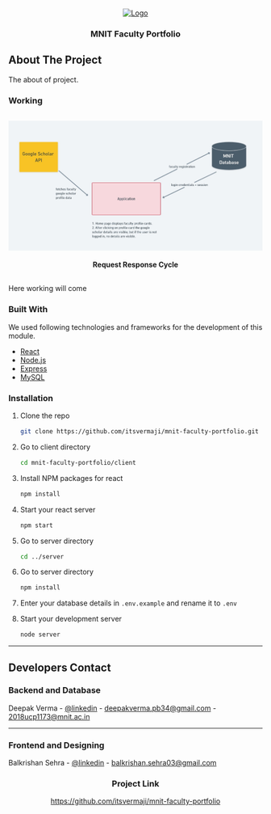 <!-- PROJECT LOGO -->
<br />
<p align="center">
  <a href="https://mnit.ac.in/">
    <img src="https://upload.wikimedia.org/wikipedia/en/b/b7/Mnit_logo.png" alt="Logo" width="80" height="80">
  </a>

  <h3 align="center">MNIT Faculty Portfolio</h3>

</p>

<!-- ABOUT THE PROJECT -->

## About The Project

The about of project.

### Working

<p align="center">
    <img style="display: flex; margin-top:30px;" src="https://raw.githubusercontent.com/itsvermaji/mnit-faculty-portfolio/master/server/src/public/flow_chart.jpeg" alt="Flow-Chart" width="800" >
    <h4 align="center">Request Response Cycle</h4>

<p  style="margin-top: 30px;">
   Here working will come
</p>
   
</p>

### Built With

We used following technologies and frameworks for the development of this module.

- [React](https://reactjs.org/)
- [Node.js](https://nodejs.org/en/)
- [Express](https://expressjs.com/)
- [MySQL](https://www.mysql.com/)

### Installation

1. Clone the repo
   ```sh
   git clone https://github.com/itsvermaji/mnit-faculty-portfolio.git
   ```
2. Go to client directory
   ```sh
   cd mnit-faculty-portfolio/client
   ```
3. Install NPM packages for react
   ```sh
   npm install
   ```
4. Start your react server

   ```sh
   npm start
   ```

5. Go to server directory
   ```sh
   cd ../server
   ```
6. Go to server directory
   ```sh
   npm install
   ```
7. Enter your database details in `.env.example` and rename it to `.env`

8. Start your development server
   ```sh
   node server
   ```

---

<!-- CONTACT -->

## Developers Contact

### Backend and Database

Deepak Verma - [@linkedin](https://www.linkedin.com/in/deepak-verma-6a5083189/) - deepakverma.pb34@gmail.com - 2018ucp1173@mnit.ac.in

---

### Frontend and Designing

Balkrishan Sehra - [@linkedin](https://www.linkedin.com/in/balkrishan-sehra-248150196/) - balkrishan.sehra03@gmail.com

<h3 align="center">Project Link</h3>

 <p align="center"><a href="https://github.com/itsvermaji/mnit-faculty-portfolio">https://github.com/itsvermaji/mnit-faculty-portfolio</a></p>
